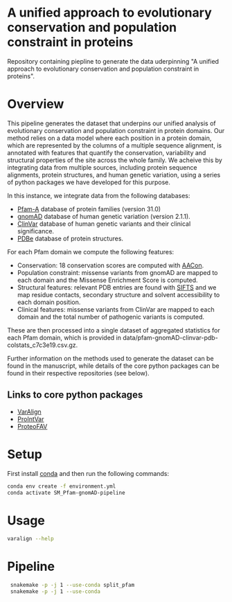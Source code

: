 # A unified approach to evolutionary conservation and population constraint in proteins

Repository containing piepline to generate the data uderpinning "A unified approach to evolutionary conservation and population constraint in proteins".

# Overview

This pipeline generates the dataset that underpins our unified analysis of evolutionary conservation and population constraint in protein domains. Our method relies on a data model where each position in a protein domain, which are represented by the columns of a multiple sequence alignment, is annotated with features that quantify the conservation, variability and structural properties of the site across the whole family. We acheive this by integrating data from multiple sources, including protein sequence alignments, protein structures, and human genetic variation, using a series of python packages we have developed for this purpose.

In this instance, we integrate data from the following databases:

- [Pfam-A](https://pfam.xfam.org/) database of protein families (version 31.0)
- [gnomAD](https://gnomad.broadinstitute.org/) database of human genetic variation (version 2.1.1).
- [ClinVar](https://www.ncbi.nlm.nih.gov/clinvar/) database of human genetic variants and their clinical significance.
- [PDBe](https://www.ebi.ac.uk/pdbe/) database of protein structures.

For each Pfam domain we compute the following features:
- Conservation: 18 conservation scores are computed with [AACon](https://www.compbio.dundee.ac.uk/aacon/).
- Population constraint: missense variants from gnomAD are mapped to each domain and the Missense Enrichment Score is computed.
- Structural features: relevant PDB entries are found with [SIFTS](https://www.ebi.ac.uk/pdbe/docs/sifts/) and we map residue contacts, secondary structure and solvent accessibility to each domain position.
- Clinical features: missense variants from ClinVar are mapped to each domain and the total number of pathogenic variants is computed.

These are then processed into a single dataset of aggregated statistics for each Pfam domain, which is provided in data/pfam-gnomAD-clinvar-pdb-colstats_c7c3e19.csv.gz.

Further information on the methods used to generate the dataset can be found in the manuscript, while details of the core python packages can be found in their respective repositories (see below).

## Links to core python packages

- [VarAlign](https://github.com/bartongroup/SM_VarAlign)
- [ProIntVar](https://github.com/bartongroup/ProIntVar)
- [ProteoFAV](https://github.com/bartongroup/ProteoFAV)

# Setup

First install [conda](https://docs.conda.io/en/latest/miniconda.html) and then run the following commands:

```bash
conda env create -f environment.yml
conda activate SM_Pfam-gnomAD-pipeline
```

# Usage

```bash
varalign --help
```

# Pipeline

```bash
 snakemake -p -j 1 --use-conda split_pfam
 snakemake -p -j 1 --use-conda
```

